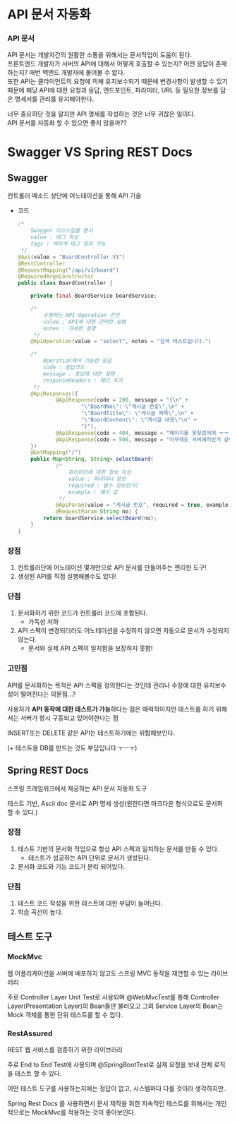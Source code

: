# API 문서 자동화

### API 문서

API 문서는 개발자간의 원활한 소통을 위해서는 문서작업이 도움이 된다.  
프론트엔드 개발자가 서버의 API에 대해서 어떻게 호출할 수 있는지? 어떤 응답이 존재하는지? 매번 백엔드 개발자에 물어볼 수 없다.  
또한 API는 클라이언트의 요청에 의해 유지보수되기 때문에 변경사항이 발생할 수 있기 때문에 해당 API에 대한 요청과 응답, 엔드포인트, 파라미터, URL 등 필요한 정보를 담은 명세서를 관리를 유지해야한다.  
  
너무 중요하단 것을 알지만 API 명세를 작성하는 것은 너무 귀찮은 일이다.  
API 문서를 자동화 할 수 있으면 좋지 않을까??  

# Swagger VS Spring REST Docs

## Swagger

컨트롤러 메소드 상단에 어노테이션을 통해 API 기술

- 코드
    ```java
    /*
        Swagger 리소스임을 명시
        value : 태그 작성
        tags : 여러개 태그 정의 가능
     */
    @Api(value = "BoardController V1")
    @RestController
    @RequestMapping("/api/v1/board")
    @RequiredArgsConstructor
    public class BoardController {
    
        private final BoardService boardService;
    
        /*
            수행하는 API Operation 선언
            value : API에 대한 간략한 설명
            notes : 자세한 설명
         */
        @ApiOperation(value = "select", notes = "검색 테스트입니다.")
    
        /*
            Operation에서 가능한 응답
            code : 응답코드
            message : 응답에 대한 설명
            responseHeaders : 헤더 추가
         */
        @ApiResponses({
                @ApiResponse(code = 200, message = "{\n" +
                        "\"BoardNo\": \"게시글 번호\",\n" +
                        "\"BoardTitle\": \"게시글 제목\",\n" +
                        "\"BoardContent\": \"게시글 내용\"\n" +
                        "}"),
                @ApiResponse(code = 404, message = "페이지를 못찾겠어여 ㅜㅜ"),
                @ApiResponse(code = 500, message = "아무래도 서버에러인거 같아요")
        })
        @GetMapping("/")
        public Map<String, String> selectBoard(
                /*
                    파라미터에 대한 정보 작성
                    value : 파라미터 정보
                    required : 필수 정보인가?
                    example : 예시 값
                 */
                @ApiParam(value = "게시글 번호", required = true, example = "1")
                @RequestParam String no) {
            return boardService.selectBoard(no);
        }
    }
    ```

### 장점

1. 컨트롤러단에 어노테이션 몇개만으로 API 문서를 만들어주는 편리한 도구!
2. 생성된 API를 직접 실행해볼수도 있다!

### 단점

1. 문서화하기 위한 코드가 컨트롤러 코드에 포함된다.
    - 가독성 저하
2. API 스펙이 변경되더라도 어노테이션을 수정하지 않으면 자동으로 문서가 수정되지 않는다.
    - 문서와 실제 API 스펙이 일치함을 보장하지 못함!

### 고민점

API를 문서화하는 목적은 API 스펙을 정의한다는 것인데 관리나 수정에 대한 유지보수성이 떨어진다는 의문점…?

사용자가 **API 동작에 대한 테스트가 가능**하다는 점은 매력적이지만 테스트를 하기 위해서는 서버가 항시 구동되고 있어야한다는 점

INSERT또는 DELETE 같은 API는 테스트하기에는 위험해보인다.

(+ 테스트용 DB를 만드는 것도 부담입니다 ㅜㅡㅜ)

## Spring REST Docs

스프링 프레임워크에서 제공하는 API 문서 자동화 도구

테스트 기반, Ascii doc 문서로 API 명세 생성(원한다면 마크다운 형식으로도 문서화 할 수 있다.)

### 장점

1. 테스트 기반의 문서화 작업으로 항상 API 스펙과 일치하는 문서를 만들 수 있다.
    - 테스트가 성공하는 API 단위로 문서가 생성된다.
2. 문서화 코드와 기능 코드가 분리 되어있다.

### 단점

1. 테스트 코드 작성을 위한 테스트에 대한 부담이 늘어난다.
2. 학습 곡선이 높다.

## 테스트 도구

### MockMvc

웹 어플리케이션을 서버에 배포하지 않고도 스프링 MVC 동작을 재연할 수 있는 라이브러리

주로 Controller Layer Unit Test로 사용되며 @WebMvcTest를 통해 Controller Layer(Presentation Layer)의 Bean들만 불러오고 그외 Service Layer의 Bean는 Mock 객체를 통한 단위 테스트를 할 수 있다.

### RestAssured

REST 웹 서비스를 검증하기 위한 라이브러리

주로 End to End Test에 사용되며 @SpringBootTest로 실제 요청을 보내 전체 로직을 테스트 할 수 있다.

어떤 테스트 도구를 사용하는지에는 정답이 없고, 시스템마다 다를 것이라 생각하지만..

Spring Rest Docs 를 사용하면서 문서 제작을 위한 지속적인 테스트를 위해서는 개인적으로는 MockMvc를 적용하는 것이 좋아보인다.